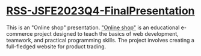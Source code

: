 # [RSS-JSFE2023Q4-FinalPresentation](https://cheidru.github.io/RSS-JSFE2023Q4-FinalPresentation/reveal.js-master/)


This is an "Online shop" presentation. ["Online shop"](https://github.com/cheidru/e-commerce-RSS2024/edit/main/README.md) is an educational e-commerce project designed to teach the basics of web development, teamwork, and practical programming skills. The project involves creating a full-fledged website for product trading.
